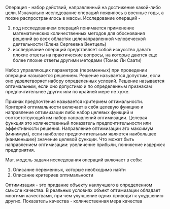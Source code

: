 Операция - набор действий, направленный на достижение какой-либо цели.
Изначально исследование операций появилось в военные годы, а позже распространилось в массы.
Исследование операций - 
1. под исследованием операций понимается применение математических количественных методов для обоснования решений во всех областях целенаправленной человеческой деятельности (Елена Сергеевна Вентцель)
2. исследование операций представляет собой искусство давать плохие ответы на практические вопросы, на которые даются еще более плохие ответы другими методами (Томас Ли Саати)

Набор управляющих параметров (переменных) при проведении операции называется решением. Решение называется допустим, если оно удовлетворяет набору определенных условий.
Решение называется оптимальным, если оно допустимо и по определенным признакам предпочтительнее других или по крайней мере не хуже.

Признак предпочтения называется критерием оптимальности.
Критерий оптимальности включает в себя целевую функцию и направление оптимизации либо набор целевых функций и соответствующий им набор направлений оптимизации.
Целевая функция это количественный показатель предпочтительности или эффективности решения.
Направление оптимизации это максимум (минимум), если наиболее предпочтительным является наибольшее (наименьшее) значение целевой функции.
Что может быть направлением оптимизации: увеличение прибыли, понижение издержек предприятия.

Мат. модель задачи исследования операций включает в себя:
1. Описание переменных, которые необходимо найти
2. Описание критериев оптимальности

Оптимизация - это придание объекту наилучшего в определенном смысле качества.
В реальных условиях объект оптимизации обладает многими качествами, при чем улучшение одних приводит к ухудшению других.
Показатель качества - количественная мера качества 